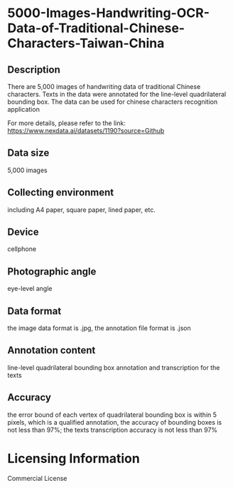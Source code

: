 # 5000-Images-Handwriting-OCR-Data-of-Traditional-Chinese-Characters-Taiwan-China


## Description
There are 5,000 images of handwriting data of traditional Chinese characters. Texts in the data were annotated for the line-level quadrilateral bounding box. The data can be used for chinese characters recognition application

For more details, please refer to the link: https://www.nexdata.ai/datasets/1190?source=Github


## Data size
5,000 images

## Collecting environment
including A4 paper, square paper, lined paper, etc.

## Device
cellphone

## Photographic angle
eye-level angle

## Data format
the image data format is .jpg, the annotation file format is .json

## Annotation content
line-level quadrilateral bounding box annotation and transcription for the texts

## Accuracy
the error bound of each vertex of quadrilateral bounding box is within 5 pixels, which is a qualified annotation, the accuracy of bounding boxes is not less than 97%; the texts transcription accuracy is not less than 97%

# Licensing Information
Commercial License

